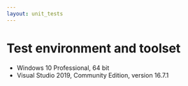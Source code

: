 ```yaml
---
layout: unit_tests
---
```


# Test environment and toolset 

* Windows 10 Professional, 64 bit
* Visual Studio 2019, Community Edition, version 16.7.1
